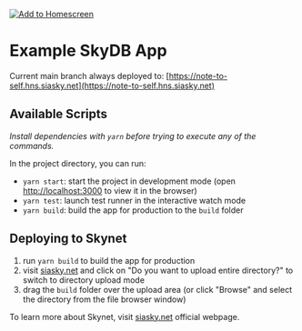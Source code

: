 [![Add to Homescreen](https://img.shields.io/badge/Skynet-Add%20To%20Homescreen-00c65e?logo=skynet&labelColor=0d0d0d)](https://homescreen.hns.siasky.net/#/skylink/AQDql8jbh12EgbzZGLNcWeR47RsKOOFFkSUKqUDu9LbDWA)

# Example SkyDB App

Current main branch always deployed to: [https://note-to-self.hns.siasky.net](https://note-to-self.hns.siasky.net)

## Available Scripts

_Install dependencies with `yarn` before trying to execute any of the commands._

In the project directory, you can run:

- `yarn start`: start the project in development mode (open [http://localhost:3000](http://localhost:3000) to view it in the browser)
- `yarn test`: launch test runner in the interactive watch mode
- `yarn build`: build the app for production to the `build` folder

## Deploying to Skynet

1. run `yarn build` to build the app for production
2. visit [siasky.net](https://siasky.net) and click on "Do you want to upload entire directory?" to switch to directory upload mode
3. drag the `build` folder over the upload area (or click "Browse" and select the directory from the file browser window)

To learn more about Skynet, visit [siasky.net](https://siasky.net) official webpage.
